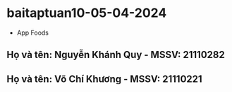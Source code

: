 # baitaptuan10-05-04-2024

- App Foods

## Họ và tên: Nguyễn Khánh Quy - MSSV: 21110282

## Họ và tên: Võ Chí Khương - MSSV: 21110221
